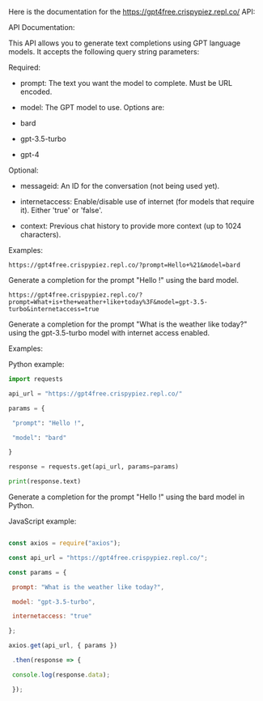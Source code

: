 Here is the documentation for the https://gpt4free.crispypiez.repl.co/ API:

API Documentation:

This API allows you to generate text completions using GPT language models. It accepts the following query string parameters:

Required:

- prompt: The text you want the model to complete. Must be URL encoded.

- model: The GPT model to use. Options are:

- bard

- gpt-3.5-turbo

- gpt-4

Optional:

- messageid: An ID for the conversation (not being used yet).

- internetaccess: Enable/disable use of internet (for models that require it). Either 'true' or 'false'.

- context: Previous chat history to provide more context (up to 1024 characters).

Examples:

`https://gpt4free.crispypiez.repl.co/?prompt=Hello+%21&model=bard`

Generate a completion for the prompt "Hello !" using the bard model.

`https://gpt4free.crispypiez.repl.co/?prompt=What+is+the+weather+like+today%3F&model=gpt-3.5-turbo&internetaccess=true`

Generate a completion for the prompt "What is the weather like today?" using the gpt-3.5-turbo model with internet access enabled.


Examples:

Python example:

```python
import requests

api_url = "https://gpt4free.crispypiez.repl.co/"

params = {

 "prompt": "Hello !",

 "model": "bard"

}

response = requests.get(api_url, params=params)

print(response.text)
```


Generate a completion for the prompt "Hello !" using the bard model in Python.

JavaScript example:

```javascript

const axios = require("axios");

const api_url = "https://gpt4free.crispypiez.repl.co/";

const params = {

 prompt: "What is the weather like today?",

 model: "gpt-3.5-turbo",

 internetaccess: "true"

};

axios.get(api_url, { params })

 .then(response => {

 console.log(response.data);

 });
 ```
